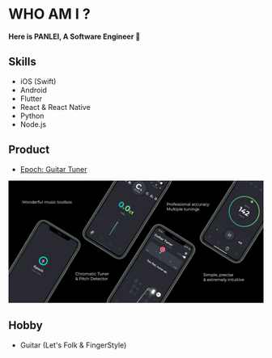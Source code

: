 # WHO AM I ?

**Here is PANLEI, A Software Engineer 👋**

## Skills

- iOS (Swift)
- Android
- Flutter
- React & React Native
- Python
- Node.js

## Product

- [Epoch: Guitar Tuner](https://epochpro.app/)

![Epoch](https://github.com/Panl/Panl/blob/master/epoch_banner.png)


## Hobby

- Guitar (Let's Folk & FingerStyle)
